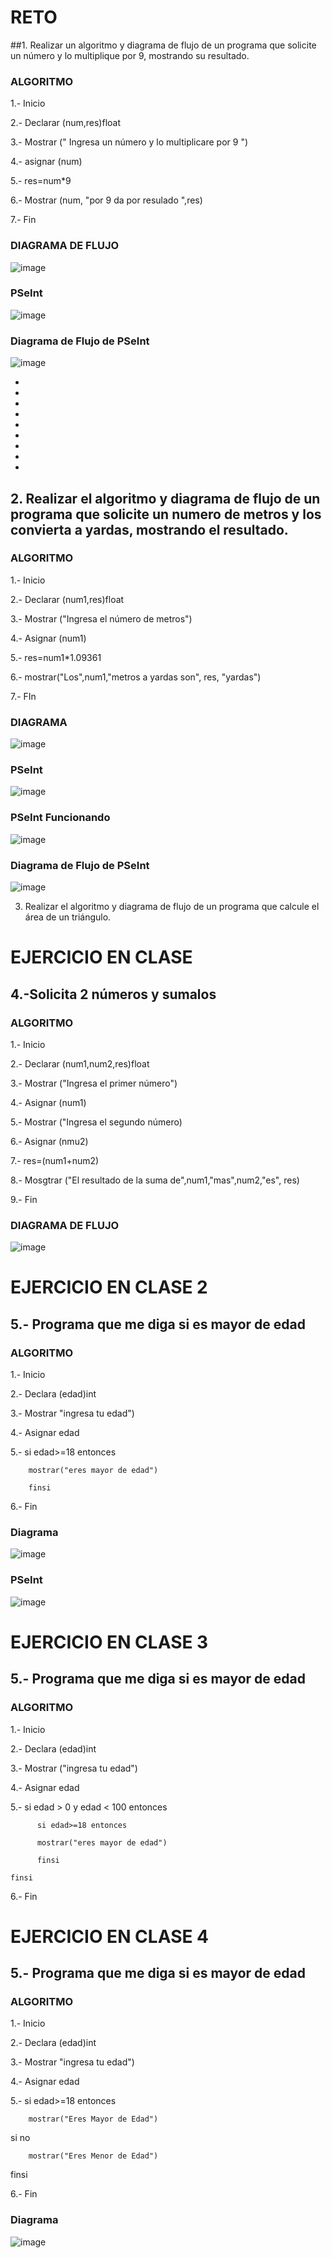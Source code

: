 # RETO
##1. Realizar un algoritmo y diagrama de flujo de un programa que solicite un número y lo multiplique por 9, mostrando su resultado.
   
 ### ALGORITMO
 
 1.- Inicio
 
 2.- Declarar (num,res)float
 
 3.- Mostrar (" Ingresa un número y lo multiplicare por 9 ")
 
 4.- asignar (num)
 
 5.- res=num*9
 
 6.- Mostrar (num, "por 9 da por resulado ",res)
 
 7.- Fin
 
 ### DIAGRAMA DE FLUJO
 
 ![image](https://user-images.githubusercontent.com/104279605/167498142-81a7c10b-3a39-40b7-b800-ae2f0da953a9.png)


### PSeInt

![image](https://user-images.githubusercontent.com/104279605/167499333-8111f77b-94c4-4133-bb66-8704b815ba92.png)

### Diagrama de Flujo de PSeInt
 
![image](https://user-images.githubusercontent.com/104279605/167499590-4e03d470-73d2-4eb3-882e-76d0c20094c9.png)

 
 
 *
 
 *
 
 *
 
 *
 
 *
 
 *
 
 *
 
 *
 
 *

## 2. Realizar el algoritmo y diagrama de flujo de un programa que solicite un numero de metros y los convierta a yardas, mostrando el resultado.
      
### ALGORITMO   

1.- Inicio

2.- Declarar (num1,res)float

3.- Mostrar ("Ingresa el número de metros")

4.- Asignar (num1)

5.- res=num1*1.09361

6.- mostrar("Los",num1,"metros a yardas son", res, "yardas")

7.- FIn

### DIAGRAMA

![image](https://user-images.githubusercontent.com/104279605/167272499-0a34b394-80d1-4eaa-b767-688aa04578a4.png)

### PSeInt

![image](https://user-images.githubusercontent.com/104279605/167272506-38397e09-4a8c-4841-ae0a-13eb42ddda4d.png)

### PSeInt Funcionando

![image](https://user-images.githubusercontent.com/104279605/167272549-89e98185-3827-4934-ab6f-251bfada4c09.png)


### Diagrama de Flujo de PSeInt

![image](https://user-images.githubusercontent.com/104279605/167272698-7d9fd337-c535-4d28-acf4-c82a5ef55b7d.png)






3. Realizar el algoritmo y diagrama de flujo de un programa que calcule el área de un triángulo.

 




# EJERCICIO EN CLASE

## 4.-Solicita 2 números y sumalos

### ALGORITMO

1.- Inicio

2.- Declarar (num1,num2,res)float

3.- Mostrar ("Ingresa el primer número")

4.- Asignar (num1)

5.- Mostrar ("Ingresa el segundo número)

6.- Asignar (nmu2)

7.- res=(num1+num2)

8.- Mosgtrar ("El resultado de la suma de",num1,"mas",num2,"es", res)

9.- Fin




### DIAGRAMA DE FLUJO

![image](https://user-images.githubusercontent.com/104279605/167271801-ea4e7db6-fdba-4dfc-b1a1-ab78c60811ca.png)


# EJERCICIO EN CLASE 2

## 5.- Programa que me diga si es mayor de edad

### ALGORITMO

1.- Inicio

2.- Declara (edad)int

3.- Mostrar "ingresa tu edad")

4.- Asignar edad

5.- si edad>=18 entonces

        mostrar("eres mayor de edad")
        
        finsi
        
6.- Fin        

### Diagrama

![image](https://user-images.githubusercontent.com/104279605/167273944-a53ddc52-e5ae-4fbd-a8a2-aaa8722ad1a5.png)

### PSeInt 

![image](https://user-images.githubusercontent.com/104279605/167273962-6bfc357c-f4ff-4893-9cc5-064c78cc5a45.png)


# EJERCICIO EN CLASE 3

## 5.- Programa que me diga si es mayor de edad

### ALGORITMO

1.- Inicio

2.- Declara (edad)int

3.- Mostrar ("ingresa tu edad")

4.- Asignar edad

5.- si edad > 0 y edad < 100 entonces

          si edad>=18 entonces
          
          mostrar("eres mayor de edad")
          
          finsi
          
    finsi
    
6.- Fin        




# EJERCICIO EN CLASE 4

## 5.- Programa que me diga si es mayor de edad

### ALGORITMO

1.- Inicio

2.- Declara (edad)int

3.- Mostrar "ingresa tu edad")

4.- Asignar edad

5.- si edad>=18 entonces

        mostrar("Eres Mayor de Edad")
        
si no
        
        mostrar("Eres Menor de Edad")
finsi
        
6.- Fin        


### Diagrama

![image](https://user-images.githubusercontent.com/104279605/167273998-17fd7058-ccfc-4dc4-9d06-18879d16dc2d.png)

